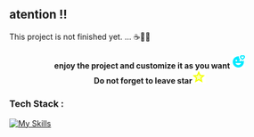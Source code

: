 ## atention ‼️
This project is not finished yet. ... ☕🧙‍♂️

<h4 align="center">enjoy the project and customize it as you want <img src="https://github.com/Alirezazamirian/test_mobile_shop/blob/main/icons8-smile-24.png"><br>Do not forget to leave star<img src="https://github.com/Alirezazamirian/test_mobile_shop/blob/main/icons8-star-24.png"></h4>

### Tech Stack :
[![My Skills](https://skillicons.dev/icons?i=js,html,css,bootstrap,express,nodejs)](https://skillicons.dev)
